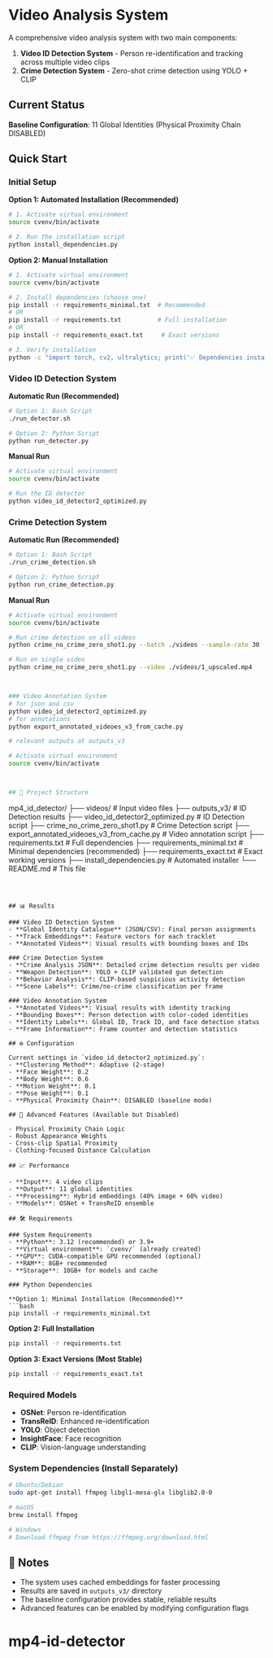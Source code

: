 # Video Analysis System

A comprehensive video analysis system with two main components:
1. **Video ID Detection System** - Person re-identification and tracking across multiple video clips
2. **Crime Detection System** - Zero-shot crime detection using YOLO + CLIP

##  Current Status

**Baseline Configuration**: 11 Global Identities (Physical Proximity Chain DISABLED)


##  Quick Start

### Initial Setup

**Option 1: Automated Installation (Recommended)**
```bash
# 1. Activate virtual environment
source cvenv/bin/activate

# 2. Run the installation script
python install_dependencies.py
```

**Option 2: Manual Installation**
```bash
# 1. Activate virtual environment
source cvenv/bin/activate

# 2. Install dependencies (choose one)
pip install -r requirements_minimal.txt  # Recommended
# OR
pip install -r requirements.txt          # Full installation
# OR  
pip install -r requirements_exact.txt     # Exact versions

# 3. Verify installation
python -c "import torch, cv2, ultralytics; print('✅ Dependencies installed successfully!')"
```

### Video ID Detection System

**Automatic Run (Recommended)**
```bash
# Option 1: Bash Script
./run_detector.sh

# Option 2: Python Script
python run_detector.py
```

**Manual Run**
```bash
# Activate virtual environment
source cvenv/bin/activate

# Run the ID detector
python video_id_detector2_optimized.py
```

### Crime Detection System

**Automatic Run (Recommended)**
```bash
# Option 1: Bash Script
./run_crime_detection.sh

# Option 2: Python Script
python run_crime_detection.py
```

**Manual Run**
```bash
# Activate virtual environment
source cvenv/bin/activate

# Run crime detection on all videos
python crime_no_crime_zero_shot1.py --batch ./videos --sample-rate 30 --threshold 0.5

# Run on single video
python crime_no_crime_zero_shot1.py --video ./videos/1_upscaled.mp4



### Video Annotation System
# for json and csv 
python video_id_detector2_optimized.py 
# for annotations 
python export_annotated_videoes_v3_from_cache.py

# relevant outputs at outputs_v3

# Activate virtual environment
source cvenv/bin/activate



## 📁 Project Structure

```
mp4_id_detector/
├── videos/                          # Input video files
├── outputs_v3/                      # ID Detection results
├── video_id_detector2_optimized.py  # ID Detection script
├── crime_no_crime_zero_shot1.py     # Crime Detection script
├── export_annotated_videoes_v3_from_cache.py  # Video annotation script
├── requirements.txt                 # Full dependencies
├── requirements_minimal.txt         # Minimal dependencies (recommended)
├── requirements_exact.txt          # Exact working versions
├── install_dependencies.py       # Automated installer
└── README.md                        # This file
```



## 📊 Results

### Video ID Detection System
- **Global Identity Catalogue** (JSON/CSV): Final person assignments
- **Track Embeddings**: Feature vectors for each tracklet
- **Annotated Videos**: Visual results with bounding boxes and IDs

### Crime Detection System
- **Crime Analysis JSON**: Detailed crime detection results per video
- **Weapon Detection**: YOLO + CLIP validated gun detection
- **Behavior Analysis**: CLIP-based suspicious activity detection
- **Scene Labels**: Crime/no-crime classification per frame

### Video Annotation System
- **Annotated Videos**: Visual results with identity tracking
- **Bounding Boxes**: Person detection with color-coded identities
- **Identity Labels**: Global ID, Track ID, and face detection status
- **Frame Information**: Frame counter and detection statistics

## ⚙️ Configuration

Current settings in `video_id_detector2_optimized.py`:
- **Clustering Method**: Adaptive (2-stage)
- **Face Weight**: 0.2
- **Body Weight**: 0.6
- **Motion Weight**: 0.1
- **Pose Weight**: 0.1
- **Physical Proximity Chain**: DISABLED (baseline mode)

## 🔧 Advanced Features (Available but Disabled)

- Physical Proximity Chain Logic
- Robust Appearance Weights
- Cross-clip Spatial Proximity
- Clothing-focused Distance Calculation

## 📈 Performance

- **Input**: 4 video clips
- **Output**: 11 global identities
- **Processing**: Hybrid embeddings (40% image + 60% video)
- **Models**: OSNet + TransReID ensemble

## 🛠️ Requirements

### System Requirements
- **Python**: 3.12 (recommended) or 3.9+
- **Virtual environment**: `cvenv/` (already created)
- **GPU**: CUDA-compatible GPU recommended (optional)
- **RAM**: 8GB+ recommended
- **Storage**: 10GB+ for models and cache

### Python Dependencies

**Option 1: Minimal Installation (Recommended)**
```bash
pip install -r requirements_minimal.txt
```

**Option 2: Full Installation**
```bash
pip install -r requirements.txt
```

**Option 3: Exact Versions (Most Stable)**
```bash
pip install -r requirements_exact.txt
```

### Required Models
- **OSNet**: Person re-identification
- **TransReID**: Enhanced re-identification
- **YOLO**: Object detection
- **InsightFace**: Face recognition
- **CLIP**: Vision-language understanding

### System Dependencies (Install Separately)
```bash
# Ubuntu/Debian
sudo apt-get install ffmpeg libgl1-mesa-glx libglib2.0-0

# macOS
brew install ffmpeg

# Windows
# Download ffmpeg from https://ffmpeg.org/download.html
```

## 📝 Notes

- The system uses cached embeddings for faster processing
- Results are saved in `outputs_v3/` directory
- The baseline configuration provides stable, reliable results
- Advanced features can be enabled by modifying configuration flags
# mp4-id-detector
